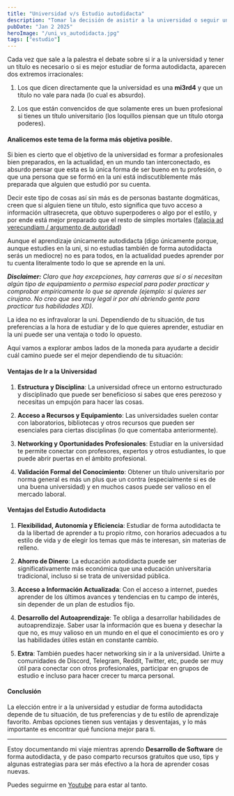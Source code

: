 ```yaml
---
title: "Universidad v/s Estudio autodidacta"
description: "Tomar la decisión de asistir a la universidad o seguir un camino autodidacta es un desafío para muchos. ¿Hay una opción inherentemente mejor que la otra?"
pubDate: "Jan 2 2025"
heroImage: "/uni_vs_autodidacta.jpg"
tags: ["estudio"]
---
```


Cada vez que sale a la palestra el debate sobre si ir a la universidad y tener un título es necesario o si es mejor estudiar de forma autodidacta, aparecen dos extremos irracionales:

1. Los que dicen directamente que la universidad es una **mi3rd4** y que un título no vale para nada (lo cual es absurdo).

2. Los que están convencidos de que solamente eres un buen profesional si tienes un título universitario (los loquillos piensan que un título otorga poderes).

#### Analicemos este tema de la forma más objetiva posible.

Si bien es cierto que el objetivo de la universidad es formar a profesionales bien preparados, en la actualidad, en un mundo tan interconectado, es absurdo pensar que esta es la única forma de ser bueno en tu profesión, o que una persona que se formó en la uni está indiscutiblemente más preparada que alguien que estudió por su cuenta.

Decir este tipo de cosas así sin más es de personas bastante dogmáticas, creen que si alguien tiene un título, esto significa que tuvo acceso a información ultrasecreta, que obtuvo superpoderes o algo por el estilo, y por ende está mejor preparado que el resto de simples mortales ([falacia ad verecundiam / argumento de autoridad](https://lenguaje.com/falacia-ad-verecundiam/))

Aunque el aprendizaje únicamente autodidacta (digo únicamente porque, aunque estudies en la uni, si no estudias también de forma autodidacta serás un mediocre) no es para todos, en la actualidad puedes aprender por tu cuenta literalmente todo lo que se aprende en la uni.

***Disclaimer:*** _Claro que hay excepciones, hay carreras que sí o sí necesitan algún tipo de equipamiento o permiso especial para poder practicar y comprobar empíricamente lo que se aprende (ejemplo: si quieres ser cirujano. No creo que sea muy legal ir por ahí abriendo gente para practicar tus habilidades XD)._

La idea no es infravalorar la uni. Dependiendo de tu situación, de tus preferencias a la hora de estudiar y de lo que quieres aprender, estudiar en la uni puede ser una ventaja o todo lo opuesto.

Aquí vamos a explorar ambos lados de la moneda para ayudarte a decidir cuál camino puede ser el mejor dependiendo de tu situación:

#### Ventajas de Ir a la Universidad

1. **Estructura y Disciplina**: La universidad ofrece un entorno estructurado y disciplinado que puede ser beneficioso si sabes que eres perezoso y necesitas un empujón para hacer las cosas.

2. **Acceso a Recursos y Equipamiento**: Las universidades suelen contar con laboratorios, bibliotecas y otros recursos que pueden ser esenciales para ciertas disciplinas (lo que comentaba anteriormente).

3. **Networking y Oportunidades Profesionales**: Estudiar en la universidad te permite conectar con profesores, expertos y otros estudiantes, lo que puede abrir puertas en el ámbito profesional.

4. **Validación Formal del Conocimiento**: Obtener un título universitario por norma general es más un plus que un contra (especialmente si es de una buena universidad) y en muchos casos puede ser valioso en el mercado laboral.

#### Ventajas del Estudio Autodidacta

1. **Flexibilidad, Autonomía y Eficiencia**: Estudiar de forma autodidacta te da la libertad de aprender a tu propio ritmo, con horarios adecuados a tu estilo de vida y de elegir los temas que más te interesan, sin materias de relleno.

2. **Ahorro de Dinero**: La educación autodidacta puede ser significativamente más económica que una educación universitaria tradicional, incluso si se trata de universidad pública.

3. **Acceso a Información Actualizada**: Con el acceso a internet, puedes aprender de los últimos avances y tendencias en tu campo de interés, sin depender de un plan de estudios fijo.

4. **Desarrollo del Autoaprendizaje**: Te obliga a desarrollar habilidades de autoaprendizaje. Saber usar la información que es buena y desechar la que no, es muy valioso en un mundo en el que el conocimiento es oro y las habilidades útiles están en constante cambio.

5. **Extra**: También puedes hacer networking sin ir a la universidad. Unirte a comunidades de Discord, Telegram, Reddit, Twitter, etc, puede ser muy útil para conectar con otros profesionales, participar en grupos de estudio e incluso para hacer crecer tu marca personal.

#### Conclusión

La elección entre ir a la universidad y estudiar de forma autodidacta depende de tu situación, de tus preferencias y de tu estilo de aprendizaje favorito. Ambas opciones tienen sus ventajas y desventajas, y lo más importante es encontrar qué funciona mejor para ti.

---

Estoy documentando mi viaje mientras aprendo **Desarrollo de Software** de forma autodidacta, y de paso comparto recursos gratuitos que uso, tips y algunas estrategias para ser más efectivo a la hora de aprender cosas nuevas.

Puedes seguirme en <a href="https://www.youtube.com/channel/UCx0Cc5JT_p0SCOVCPwbwu9A" target="_blank">Youtube</a> para estar al tanto.

